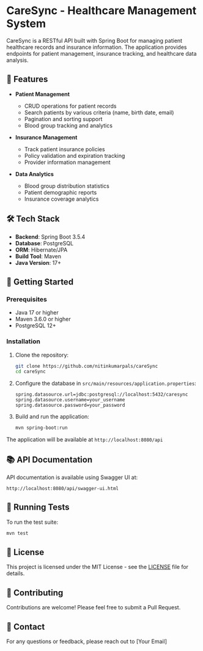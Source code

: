 # CareSync - Healthcare Management System

CareSync is a RESTful API built with Spring Boot for managing patient healthcare records and insurance information. The application provides endpoints for patient management, insurance tracking, and healthcare data analysis.

## 🚀 Features

- **Patient Management**
  - CRUD operations for patient records
  - Search patients by various criteria (name, birth date, email)
  - Pagination and sorting support
  - Blood group tracking and analytics

- **Insurance Management**
  - Track patient insurance policies
  - Policy validation and expiration tracking
  - Provider information management

- **Data Analytics**
  - Blood group distribution statistics
  - Patient demographic reports
  - Insurance coverage analytics

## 🛠️ Tech Stack

- **Backend**: Spring Boot 3.5.4
- **Database**: PostgreSQL
- **ORM**: Hibernate/JPA
- **Build Tool**: Maven
- **Java Version**: 17+

## 🚀 Getting Started

### Prerequisites

- Java 17 or higher
- Maven 3.6.0 or higher
- PostgreSQL 12+

### Installation

1. Clone the repository:
   ```bash
   git clone https://github.com/nitinkumarpals/careSync
   cd careSync
   ```

2. Configure the database in `src/main/resources/application.properties`:
   ```properties
   spring.datasource.url=jdbc:postgresql://localhost:5432/caresync
   spring.datasource.username=your_username
   spring.datasource.password=your_password
   ```

3. Build and run the application:
   ```bash
   mvn spring-boot:run
   ```

The application will be available at `http://localhost:8080/api`

## 📚 API Documentation

API documentation is available using Swagger UI at:
```
http://localhost:8080/api/swagger-ui.html
```

## 🧪 Running Tests

To run the test suite:
```bash
mvn test
```

## 📝 License

This project is licensed under the MIT License - see the [LICENSE](LICENSE) file for details.

## 🤝 Contributing

Contributions are welcome! Please feel free to submit a Pull Request.

## 📧 Contact

For any questions or feedback, please reach out to [Your Email]
